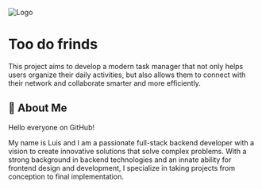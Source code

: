 ![Logo](https://dev-to-uploads.s3.amazonaws.com/uploads/articles/th5xamgrr6se0x5ro4g6.png)


# Too  do  frinds

This project aims to develop a modern task manager that not only helps users organize their daily activities, but also allows them to connect with their network and collaborate smarter and more efficiently.
## 🚀 About Me
Hello everyone on GitHub!

My name is Luis and I am a passionate full-stack backend developer with a vision to create innovative solutions that solve complex problems. With a strong background in backend technologies and an innate ability for frontend design and development, I specialize in taking projects from conception to final implementation.


